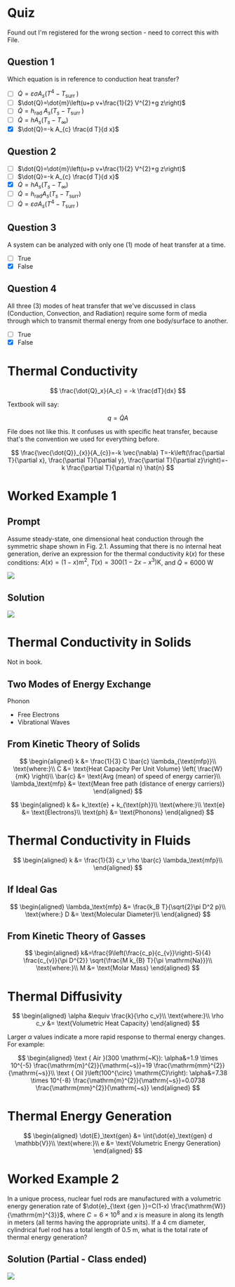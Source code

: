 # Quiz

Found out I'm registered for the wrong section - need to correct this with File.

## Question 1

Which equation is in reference to conduction heat transfer?

- [ ] $\dot{Q}=\varepsilon \sigma A_{s}\left(T^{4}-T_{\text {surr }}\right)$
- [ ] $\dot{Q}=\dot{m}\left(u+p v+\frac{1}{2} V^{2}+g z\right)$
- [ ] $\dot{Q}=h_{\text {rad }} A_{s}\left(T_{s}-T_{\text {surr }}\right)$
- [ ] $\dot{Q}=h A_{s}\left(T_{s}-T_{\infty}\right)$
- [x] $\dot{Q}=-k A_{c} \frac{d T}{d x}$

## Question 2

- [ ] $\dot{Q}=\dot{m}\left(u+p v+\frac{1}{2} V^{2}+g z\right)$
- [ ] $\dot{Q}=-k A_{c} \frac{d T}{d x}$
- [x] $\dot{Q}=h A_{s}\left(T_{s}-T_{\infty}\right)$
- [ ] $\dot{Q}=h_{\mathrm{rad}} A_{s}\left(T_{s}-T_{\mathrm{surr}}\right)$
- [ ] $\dot{Q}=\varepsilon \sigma A_{s}\left(T^{4}-T_{\text {surr }}\right)$

## Question 3

A system can be analyzed with only one (1) mode of heat transfer at a time.

- [ ] True
- [x] False

## Question 4

All three (3) modes of heat transfer that we've discussed in class (Conduction,
Convection, and Radiation) require some form of media through which to transmit
thermal energy from one body/surface to another.

- [ ] True
- [x] False

# Thermal Conductivity

$$
\frac{\dot{Q}_x}{A_c} = -k \frac{dT}{dx}
$$

Textbook will say:

$$
q = \dot{Q}{A}
$$

File does not like this.
It confuses us with specific heat transfer, because that's the convention we used for everything before.

$$
\frac{\vec{\dot{Q}}_{x}}{A_{c}}=-k \vec{\nabla} T=-k\left(\frac{\partial T}{\partial x}, \frac{\partial T}{\partial y}, \frac{\partial T}{\partial z}\right)=-k \frac{\partial T}{\partial n} \hat{n}
$$

# Worked Example 1

## Prompt

Assume steady-state, one dimensional heat conduction through the symmetric shape shown in Fig. 2.1. Assuming that there is no internal heat generation, derive an expression for the thermal conductivity $k(x)$ for these conditions: $A(x)= (1-x) \mathrm{m}^{2}$, $T(x)=300\left(1-2 x-x^{3}\right) \mathrm{K}$, and $\dot{Q}=6000 \mathrm{~W}$

![](!imgdir/e99b1a88e78230f98cc4af58ee6de6b5b5477eae.png)

## Solution

![](!imgdir/4e83d35f486ac2b61b0120375280edc9ef6a3967.png)

# Thermal Conductivity in Solids

Not in book.

## Two Modes of Energy Exchange

Phonon

* Free Electrons
* Vibrational Waves

## From Kinetic Theory of Solids

$$
\begin{aligned}
k &= \frac{1}{3} C \bar{c} \lambda_{\text{mfp}}\\
\text{where:}\\
C &= \text{Heat Capacity Per Unit Volume} \left( \frac{W}{mK} \right)\\
\bar{c} &= \text{Avg (mean) of speed of energy carrier}\\
\lambda_\text{mfp} &= \text{Mean free path (distance of energy carriers)}
\end{aligned}
$$

$$
\begin{aligned}
k &= k_\text{e} + k_{\text{ph}}\\
\text{where:}\\
\text{e} &= \text{Electrons}\\
\text{ph} &= \text{Phonons}
\end{aligned}
$$

# Thermal Conductivity in Fluids

$$
\begin{aligned}
    k &= \frac{1}{3} c_v \rho \bar{c} \lambda_\text{mfp}\\
\end{aligned}
$$

## If Ideal Gas

$$
\begin{aligned}
\lambda_\text{mfp} &= \frac{k_B T}{\sqrt{2}\pi D^2 p}\\
\text{where:}
D &= \text{Molecular Diameter}\\
\end{aligned}
$$

## From Kinetic Theory of Gasses

$$
\begin{aligned}
k&=\frac{9\left(\frac{c_p}{c_{v}}\right)-5}{4} \frac{c_{v}}{\pi D^{2}} \sqrt{\frac{M k_{B} T}{\pi \mathrm{Na}}}\\
\text{where:}\\
M &= \text{Molar Mass}
\end{aligned}
$$

# Thermal Diffusivity

$$
\begin{aligned}
\alpha &\equiv \frac{k}{\rho c_v}\\
\text{where:}\\
\rho c_v &= \text{Volumetric Heat Capacity}
\end{aligned}
$$

Larger $\alpha$ values indicate a more rapid response to thermal energy changes.
For example:

$$
\begin{aligned}
\text { Air }(300 \mathrm{~K}): \alpha&=1.9 \times 10^{-5} \frac{\mathrm{m}^{2}}{\mathrm{~s}}=19 \frac{\mathrm{mm}^{2}}{\mathrm{~s}}\\
\text { Oil }\left(100^{\circ} \mathrm{C}\right): \alpha&=7.38 \times 10^{-8} \frac{\mathrm{m}^{2}}{\mathrm{~s}}=0.0738 \frac{\mathrm{mm}^{2}}{\mathrm{~s}}
\end{aligned}
$$

# Thermal Energy Generation

$$
\begin{aligned}
\dot{E}_\text{gen} &= \int{\dot{e}_\text{gen} d \mathbb{V}}\\
\text{where:}\\
e &= \text{Volumetric Energy Generation}
\end{aligned}
$$

# Worked Example 2

In a unique process, nuclear fuel rods are manufactured with a volumetric energy generation rate of $\dot{e}_{\text {gen }}=C(1-x) \frac{\mathrm{W}}{\mathrm{m}^{3}}$, where $C=6 \times 10^{8}$ and $x$ is measure in along its length in meters (all terms having the appropriate units). If a $4 \mathrm{~cm}$
diameter, cylindrical fuel rod has a total length of $0.5 \mathrm{~m},$ what is the total rate of
thermal energy generation?

## Solution (Partial - Class ended)

![](!imgdir/40868676b9dfd1e5cb5521ca69bd031aadd3bf1e.png)